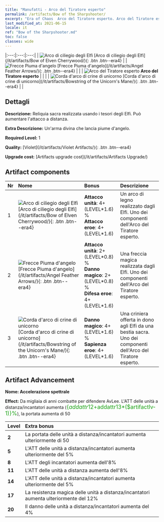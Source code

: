 ```yaml
---
title: "Manufatti - Arco del Tiratore esperto"
permalink: /artifacts/Bow of the Sharpshooter/
excerpt: "Era of Chaos  Arco del Tiratore esperto. Arco del Tiratore esperto Reliquia sacra realizzata usando i tesori degli Elfi. Può aumentare l'attacco a distanza."
last_modified_at: 2021-06-15
locale: it
ref: "Bow of the Sharpshooter.md"
toc: false
classes: wide
---
```


  |:---:|:---:|:---:| 
  | ![Arco di ciliegio degli Elfi](/images/t/artifact_40101.png) [Arco di ciliegio degli Elfi](/it/artifacts/Bow of Elven Cherrywood/){: .btn .btn--era4} |   | ![Frecce Piuma d'angelo](/images/t/artifact_40102.png) [Frecce Piuma d'angelo](/it/artifacts/Angel Feather Arrows/){: .btn .btn--era4} | 
  |   | ![Arco del Tiratore esperto](/images/t/icon_artifact_10.png) **Arco del Tiratore esperto** |  | 
  |   | ![Corda d'arco di crine di unicorno](/images/t/artifact_40103.png) [Corda d'arco di crine di unicorno](/it/artifacts/Bowstring of the Unicorn's Mane/){: .btn .btn--era4} |   | 


## Dettagli

 **Descrizione:** Reliquia sacra realizzata usando i tesori degli Elfi. Può aumentare l'attacco a distanza.

 **Extra Descrizione:** Un'arma divina che lancia piume d'angelo.

 **Required Level:** 1

 **Quality:** [Violet](/it/artifacts/Violet Artifacts/){: .btn .btn--era4}

 **Upgrade cost:** [Artifacts upgrade cost](/it/artifacts/Artifacts Upgrade/)



## Artifact components

  | Nr |    Nome    |   Bonus | Descrizione | 
  |:---|:-----------|:--------|:------------| 
  | 1 | ![Arco di ciliegio degli Elfi](/images/t/artifact_40101.png) [Arco di ciliegio degli Elfi](/it/artifacts/Bow of Elven Cherrywood/){: .btn .btn--era4} | **Attacco unità**: 4+(LEVEL\*1.6) %<br/>**Attacco eroe**: 4+(LEVEL\*1.6) | Un arco di legno realizzato dagli Elfi. Uno dei componenti dell'Arco del Tiratore esperto. | 
  | 2 | ![Frecce Piuma d'angelo](/images/t/artifact_40102.png) [Frecce Piuma d'angelo](/it/artifacts/Angel Feather Arrows/){: .btn .btn--era4} | **Attacco unità**: 2+(LEVEL\*0.8) %<br/>**Danno magico**: 2+(LEVEL\*0.8) %<br/>**Difesa eroe**: 4+(LEVEL\*1.6) | Una freccia magica realizzata dagli Elfi. Uno dei componenti dell'Arco del Tiratore esperto. | 
  | 3 | ![Corda d'arco di crine di unicorno](/images/t/artifact_40103.png) [Corda d'arco di crine di unicorno](/it/artifacts/Bowstring of the Unicorn's Mane/){: .btn .btn--era4} | **Danno magico**: 4+(LEVEL\*1.6) %<br/>**Sapienza eroe**: 4+(LEVEL\*1.6) | Una criniera offerta in dono agli Elfi da una bestia sacra. Uno dei componenti dell'Arco del Tiratore esperto. | 


## Artifact Advancement

 **Nome: Accelerazione spettrale**

 **Effect:** Da migliaia di anni combatte per difendere AvLee. L'ATT delle unità a distanza/incantatori aumenta (<span style="color: #1ca216;font-size:18px">{$addattr12+$addattr13*($artifactlv-1)}%</span>), la portata aumenta di 50

  |  Level  |    Extra bonus  | 
  |:--------|:----------------| 
  | **2** | La portata delle unità a distanza/incantatori aumenta ulteriormente di 50 | 
  | **5** | L'ATT delle unità a distanza/incantatori aumenta ulteriormente del 5% | 
  | **8** | L'ATT degli incantatori aumenta dell'8% | 
  | **11** | L'ATT delle unità a distanza aumenta dell'8% | 
  | **14** | L'ATT delle unità a distanza/incantatori aumenta ulteriormente del 5% | 
  | **17** | La resistenza magica delle unità a distanza/incantatori aumenta ulteriormente del 12% | 
  | **20** | Il danno delle unità a distanza/incantatori aumenta del 4% | 
